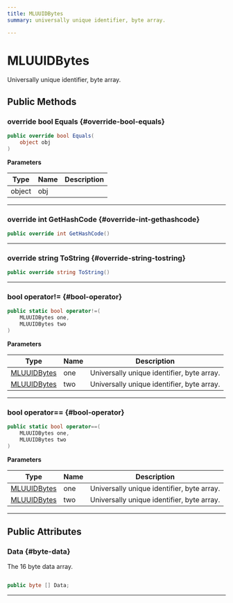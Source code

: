 ```yaml
---
title: MLUUIDBytes
summary: universally unique identifier, byte array. 

---
```


# MLUUIDBytes




Universally unique identifier, byte array.   





## Public Methods

### override bool Equals {#override-bool-equals}

```csharp
public override bool Equals(
    object obj
)
```


**Parameters**

| Type | Name  | Description  | 
|--|--|--|
| object |obj||






-----------

### override int GetHashCode {#override-int-gethashcode}

```csharp
public override int GetHashCode()
```






-----------

### override string ToString {#override-string-tostring}

```csharp
public override string ToString()
```






-----------

### bool operator!= {#bool-operator}

```csharp
public static bool operator!=(
    MLUUIDBytes one,
    MLUUIDBytes two
)
```


**Parameters**

| Type | Name  | Description  | 
|--|--|--|
| [MLUUIDBytes](/unity-api/api/UnityEngine.XR.MagicLeap.Native/MagicLeapNativeBindings/UnityEngine.XR.MagicLeap.Native.MagicLeapNativeBindings.MLUUIDBytes.md) |one|Universally unique identifier, byte array. |
| [MLUUIDBytes](/unity-api/api/UnityEngine.XR.MagicLeap.Native/MagicLeapNativeBindings/UnityEngine.XR.MagicLeap.Native.MagicLeapNativeBindings.MLUUIDBytes.md) |two|Universally unique identifier, byte array. |






-----------

### bool operator== {#bool-operator}

```csharp
public static bool operator==(
    MLUUIDBytes one,
    MLUUIDBytes two
)
```


**Parameters**

| Type | Name  | Description  | 
|--|--|--|
| [MLUUIDBytes](/unity-api/api/UnityEngine.XR.MagicLeap.Native/MagicLeapNativeBindings/UnityEngine.XR.MagicLeap.Native.MagicLeapNativeBindings.MLUUIDBytes.md) |one|Universally unique identifier, byte array. |
| [MLUUIDBytes](/unity-api/api/UnityEngine.XR.MagicLeap.Native/MagicLeapNativeBindings/UnityEngine.XR.MagicLeap.Native.MagicLeapNativeBindings.MLUUIDBytes.md) |two|Universally unique identifier, byte array. |






-----------

## Public Attributes

### Data {#byte-data}

The 16 byte data array. 

```csharp

public byte [] Data;

```






-----------

